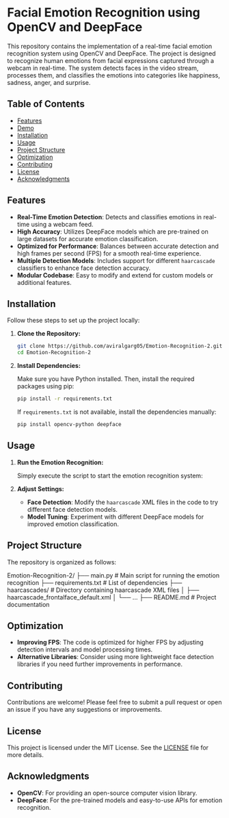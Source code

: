 
# Facial Emotion Recognition using OpenCV and DeepFace

This repository contains the implementation of a real-time facial emotion recognition system using OpenCV and DeepFace. The project is designed to recognize human emotions from facial expressions captured through a webcam in real-time. The system detects faces in the video stream, processes them, and classifies the emotions into categories like happiness, sadness, anger, and surprise.

## Table of Contents

- [Features](#features)
- [Demo](#demo)
- [Installation](#installation)
- [Usage](#usage)
- [Project Structure](#project-structure)
- [Optimization](#optimization)
- [Contributing](#contributing)
- [License](#license)
- [Acknowledgments](#acknowledgments)

## Features

- **Real-Time Emotion Detection**: Detects and classifies emotions in real-time using a webcam feed.
- **High Accuracy**: Utilizes DeepFace models which are pre-trained on large datasets for accurate emotion classification.
- **Optimized for Performance**: Balances between accurate detection and high frames per second (FPS) for a smooth real-time experience.
- **Multiple Detection Models**: Includes support for different `haarcascade` classifiers to enhance face detection accuracy.
- **Modular Codebase**: Easy to modify and extend for custom models or additional features.


## Installation

Follow these steps to set up the project locally:

1. **Clone the Repository:**

   ```bash
   git clone https://github.com/aviralgarg05/Emotion-Recognition-2.git
   cd Emotion-Recognition-2
   ```

2. **Install Dependencies:**

   Make sure you have Python installed. Then, install the required packages using pip:

   ```bash
   pip install -r requirements.txt
   ```

   If `requirements.txt` is not available, install the dependencies manually:

   ```bash
   pip install opencv-python deepface
   ```

## Usage

1. **Run the Emotion Recognition:**

   Simply execute the script to start the emotion recognition system:

2. **Adjust Settings:**

   - **Face Detection**: Modify the `haarcascade` XML files in the code to try different face detection models.
   - **Model Tuning**: Experiment with different DeepFace models for improved emotion classification.

## Project Structure

The repository is organized as follows:

Emotion-Recognition-2/
├── main.py                # Main script for running the emotion recognition
├── requirements.txt       # List of dependencies
├── haarcascades/          # Directory containing haarcascade XML files
│   ├── haarcascade_frontalface_default.xml
│   └── ...
├── README.md              # Project documentation


## Optimization

- **Improving FPS**: The code is optimized for higher FPS by adjusting detection intervals and model processing times.
- **Alternative Libraries**: Consider using more lightweight face detection libraries if you need further improvements in performance.

## Contributing

Contributions are welcome! Please feel free to submit a pull request or open an issue if you have any suggestions or improvements.

## License

This project is licensed under the MIT License. See the [LICENSE](LICENSE) file for more details.

## Acknowledgments

- **OpenCV**: For providing an open-source computer vision library.
- **DeepFace**: For the pre-trained models and easy-to-use APIs for emotion recognition.
```
